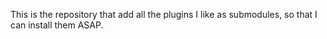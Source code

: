 This is the repository that add all the plugins I like as submodules,
so that I can install them ASAP.

